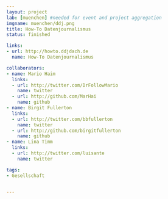 ```yaml
---
layout: project
lab: [muenchen] #needed for event and project aggregation
imgname: muenchen/ddj.png
title: How-To Datenjournalismus
status: finished

links:
- url: http://howto.ddjdach.de
  name: How-To Datenjournalismus

collaborators:
- name: Mario Haim
  links:
  - url: http://twitter.com/DrFollowMario
    name: twitter
  - url: http://github.com/MarHai
    name: github
- name: Birgit Fullerton
  links:
  - url: http://twitter.com/bbfullerton
    name: twitter
  - url: http://github.com/birgitfullerton
    name: github
- name: Lina Timm
  links:
  - url: http://twitter.com/luisante
    name: twitter

tags:
- Gesellschaft


---
```

